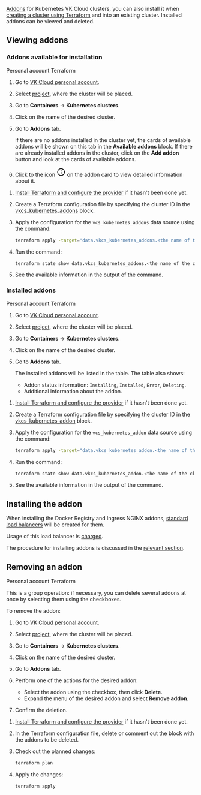 [Addons](../../../concepts/addons-and-settings/addons) for Kubernetes VK Cloud clusters, you can also install it when [creating a cluster using Terraform](../../create-cluster/create-terraform) and into an existing cluster. Installed addons can be viewed and deleted.

## Viewing addons

### Addons available for installation

<tabs>
<tablist>
<tab>Personal account</tab>
<tab>Terraform</tab>
</tablist>
<tabpanel>

1. Go to [VK Cloud personal account](https://mcs.mail.ru/app/en).
1. Select [project](/en/base/account/concepts/projects), where the cluster will be placed.
1. Go to **Containers** → **Kubernetes clusters**.
1. Click on the name of the desired cluster.
1. Go to **Addons** tab.

   If there are no addons installed in the cluster yet, the cards of available addons will be shown on this tab in the **Available addons** block.
   If there are already installed addons in the cluster, click on the **Add addon** button and look at the cards of available addons.

1. Click to the icon ![Information](./assets/info_icon.svg "inline") on the addon card to view detailed information about it.

</tabpanel>
<tabpanel>

1. [Install Terraform and configure the provider](/en/manage/tools-for-using-services/terraform/quick-start) if it hasn't been done yet.
1. Create a Terraform configuration file by specifying the cluster ID in the [vkcs_kubernetes_addons](https://github.com/vk-cs/terraform-provider-vkcs/blob/master/docs/data-sources/kubernetes_addons.md) block.
1. Apply the configuration for the `vcs_kubernetes_addons` data source using the command:

   ```bash
   terraform apply -target="data.vkcs_kubernetes_addons.<the name of the cluster resource in the Terraform configuration file>"
   ```

1. Run the command:

   ```bash
   terraform state show data.vkcs_kubernetes_addons.<the name of the cluster resource in the Terraform configuration file>
   ```

1. See the available information in the output of the command.

</tabpanel>
</tabs>

### Installed addons

<tabs>
<tablist>
<tab>Personal account</tab>
<tab>Terraform</tab>
</tablist>
<tabpanel>

1. Go to [VK Cloud personal account](https://mcs.mail.ru/app/en).
1. Select [project](/en/base/account/concepts/projects), where the cluster will be placed.
1. Go to **Containers** → **Kubernetes clusters**.
1. Click on the name of the desired cluster.
1. Go to **Addons** tab.

   The installed addons will be listed in the table. The table also shows:

   - Addon status information: `Installing`, `Installed`, `Error`, `Deleting`.
   - Additional information about the addon.

</tabpanel>
<tabpanel>

1. [Install Terraform and configure the provider](/en/manage/tools-for-using-services/terraform/quick-start) if it hasn't been done yet.
1. Create a Terraform configuration file by specifying the cluster ID in the [vkcs_kubernetes_addon](https://github.com/vk-cs/terraform-provider-vkcs/blob/master/docs/data-sources/kubernetes_addon.md) block.
1. Apply the configuration for the `vcs_kubernetes_addon` data source using the command:

   ```bash
   terraform apply -target="data.vkcs_kubernetes_addon.<the name of the cluster resource in the Terraform configuration file>"
   ```

1. Run the command:

   ```bash
   terraform state show data.vkcs_kubernetes_addon.<the name of the cluster resource in the Terraform configuration file>
   ```

1. See the available information in the output of the command.

</tabpanel>
</tabs>

## Installing the addon

<warn>

When installing the Docker Registry and Ingress NGINX addons, [standard load balancers](/en/main/networks/vnet/concepts/load-balancer#types_of_load_balancers) will be created for them.

Usage of this load balancer is [charged](/en/networks/vnet/tariffs).

</warn>

The procedure for installing addons is discussed in the [relevant section](../advanced-installation).

## Removing an addon

<tabs>
<tablist>
<tab>Personal account</tab>
<tab>Terraform</tab>
</tablist>
<tabpanel>

This is a group operation: if necessary, you can delete several addons at once by selecting them using the checkboxes.

To remove the addon:

1. Go to [VK Cloud personal account](https://mcs.mail.ru/app/en).
1. Select [project](/en/base/account/concepts/projects), where the cluster will be placed.
1. Go to **Containers** → **Kubernetes clusters**.
1. Click on the name of the desired cluster.
1. Go to **Addons** tab.
1. Perform one of the actions for the desired addon:

   - Select the addon using the checkbox, then click **Delete**.
   - Expand the menu of the desired addon and select **Remove addon**.

1. Confirm the deletion.

</tabpanel>
<tabpanel>

1. [Install Terraform and configure the provider](/en/manage/tools-for-using-services/terraform/quick-start) if it hasn't been done yet.
1. In the Terraform configuration file, delete or comment out the block with the addons to be deleted.
1. Check out the planned changes:

   ```bash
   terraform plan
   ```

1. Apply the changes:

   ```bash
   terraform apply
   ```

</tabpanel>
</tabs>
